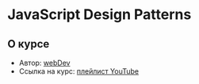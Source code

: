 # JavaScript Design Patterns

## О курсе

- Автор: [webDev](https://www.youtube.com/channel/UCE9ODjNIkOHrnSdkYWLfYhg)
- Ссылка на курс: [плейлист YouTube](https://www.youtube.com/watch?v=wmla1hxxvQI&list=PLNkWIWHIRwMGzgvuPRFkDrpAygvdKJIE4)
